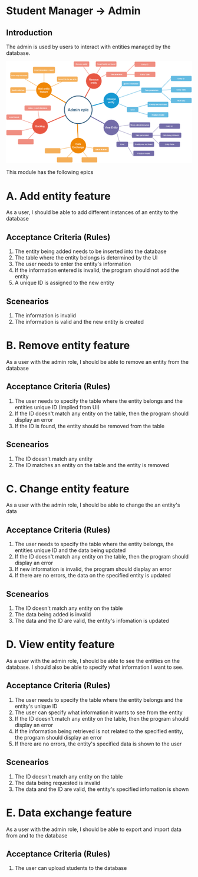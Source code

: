 # Student Manager -> Admin
## Introduction

The admin is used by users to interact with entities managed by the database. 

![Admin module](admin.PNG)

This module has the following epics

# A. Add entity feature 

As a user, I should be able to add different instances of an entity to the database

## Acceptance Criteria (Rules)

1. The entity being added needs to be inserted into the database
2. The table where the entity belongs is determined by the UI
2. The user needs to enter the entity's information
3. If the information entered is invalid, the program should not add the entity
4. A unique ID is assigned to the new entity

## Scenearios

1. The information is invalid 
2. The information is valid and the new entity is created

# B. Remove entity feature 

As a user with the admin role, I should be able to remove an entity from the database

## Acceptance Criteria (Rules)

1. The user needs to specify the table where the entity belongs and the entities unique ID (Implied from UI)
2. If the ID doesn't match any entity on the table, then the program should display an error
3. If the ID is found, the entity should be removed from the table

## Scenearios

1. The ID doesn't match any entity
2. The ID matches an entity on the table and the entity is removed


# C. Change entity feature 

As a user with the admin role, I should be able to change the an entity's data

## Acceptance Criteria (Rules)

1. The user needs to specify the table where the entity belongs, the entities unique ID and the data being updated
2. If the ID doesn't match any entity on the table, then the program should display an error
3. If new information is invalid, the program should display an error
4. If there are no errors, the data on the specified entity is updated 

## Scenearios

1. The ID doesn't match any entity on the table
2. The data being added is invalid
3. The data and the ID are valid, the entity's infomation is updated

# D. View entity feature 

As a user with the admin role, I should be able to see the entities on the database. I should also be able to specify what information I want to see.

## Acceptance Criteria (Rules)

1. The user needs to specify the table where the entity belongs and the entity's unique ID
2. The user can specify what information it wants to see from the entity 
3. If the ID doesn't match any entity on the table, then the program should display an error
4. If the information being retrieved is not related to the specified entity, the program should display an error 
4. If there are no errors, the entity's specified data is shown to the user 

## Scenearios

1. The ID doesn't match any entity on the table
2. The data being requested is invalid
3. The data and the ID are valid, the entity's specified infomation is shown

# E. Data exchange feature 

As a user with the admin role, I should be able to export and import data from and to the database

## Acceptance Criteria (Rules)

1. The user can upload students to the database



